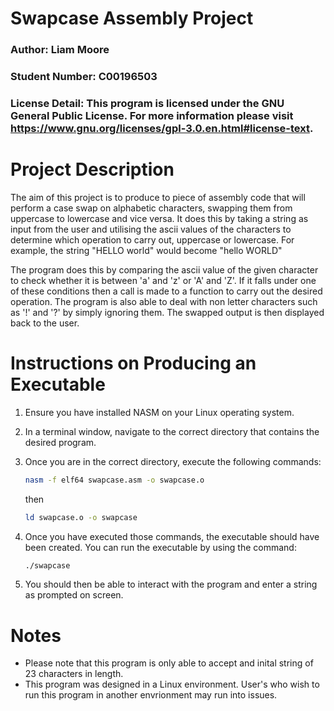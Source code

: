 # **Swapcase Assembly Project**

### **Author:** Liam Moore

### **Student Number:** C00196503

### **License Detail:** This program is licensed under the GNU General Public        License. For more information please visit https://www.gnu.org/licenses/gpl-3.0.en.html#license-text.

# **Project Description**
The aim of this project is to produce to piece of assembly code that will perform a case swap on alphabetic characters, swapping them from uppercase to lowercase and vice versa. It does this by taking a string as input from the user and utilising the ascii values of the characters to determine which operation to carry out, uppercase or lowercase. For example, the string "HELLO world" would become "hello WORLD"

The program does this by comparing the ascii value of the given character to check whether it is between 'a' and 'z' or 'A' and 'Z'. If it falls under one of these conditions then a call is made to a function to carry out the desired operation. The program is also able to deal with non letter characters such as '!' and '?' by simply ignoring them. The swapped output is then displayed back to the user.

# **Instructions on Producing an Executable**

1. Ensure you have installed NASM on your Linux operating system.
   
2. In a terminal window, navigate to the correct directory that contains the desired program.
   
3. Once you are in the correct directory, execute the following commands:
    ```bash
    nasm -f elf64 swapcase.asm -o swapcase.o
    ```
    then 
    ```bash
    ld swapcase.o -o swapcase
    ```
4. Once you have executed those commands, the executable should have been created. You can run the executable by using the command:
    ```bash
    ./swapcase
    ```

5. You should then be able to interact with the program and enter a string as prompted on screen.

# **Notes**
* Please note that this program is only able to accept and inital string of 23 characters in length.
* This program was designed in a Linux environment. User's who wish to run this program in another envrionment may run into issues.

